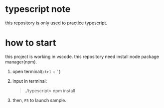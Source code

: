 # typescript note

this repository is only used to practice typescript.

# how to start

this project is working in vscode.
this repository need install node package manager(npm).

1. open terminal(`ctrl` + <code>`</code>)

2. input in terminal:

	> ./typescript> npm install

3. then, `F5` to launch sample.
